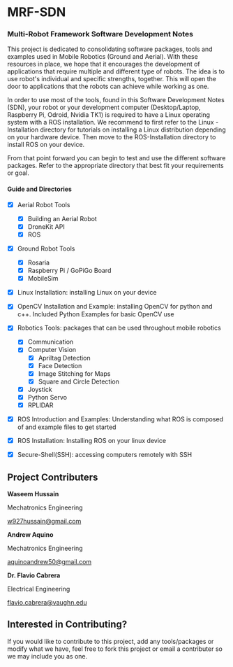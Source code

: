 # MRF-SDN
### Multi-Robot Framework Software Development Notes

This project is dedicated to consolidating software packages, tools and examples used in Mobile Robotics (Ground and Aerial). With these resources in place, we hope that it encourages the development of applications that require multiple and different type of robots. The idea is to use robot's individual and specific strengths, together. This will open the door to applications that the robots can achieve while working as one.

In order to use most of the tools, found in this Software Development Notes (SDN), your robot or your development computer (Desktop/Laptop, Raspberry Pi, Odroid, Nvidia TK1) is required to have a Linux operating system with a ROS installation. We recommend to first refer to the Linux - Installation directory for tutorials on installing a Linux distribution depending on your hardware device. Then move to the ROS-Installation directory to install ROS on your device. 

From that point forward you can begin to test and use the different software packages. Refer to the appropriate directory that best fit your requirements or goal.


#### Guide and Directories

- [X] Aerial Robot Tools 
	- [X] Building an Aerial Robot
	- [X] DroneKit API
	- [X] ROS

- [X] Ground Robot Tools
	- [X] Rosaria
	- [X] Raspberry Pi / GoPiGo Board
	- [X] MobileSim

- [X] Linux Installation: installing Linux on your device

- [X] OpenCV Installation and Example: installing OpenCV for python and c++. Included Python Examples for basic OpenCV use

- [X] Robotics Tools: packages that can be used throughout mobile robotics
	- [X] Communication
	- [X] Computer Vision
		- [X] Apriltag Detection
		- [X] Face Detection
		- [X] Image Stitching for Maps
		- [X] Square and Circle Detection
	- [X] Joystick
	- [X] Python Servo
	- [X] RPLIDAR

- [X] ROS Introduction and Examples: Understanding what ROS is composed of and example files to get started

- [X] ROS Installation: Installing ROS on your linux device

- [X] Secure-Shell(SSH): accessing computers remotely with SSH




## Project Contributers

**Waseem Hussain**

Mechatronics Engineering

w927hussain@gmail.com




**Andrew Aquino**

Mechatronics Engineering

aquinoandrew50@gmail.com




**Dr. Flavio Cabrera**

Electrical Engineering


flavio.cabrera@vaughn.edu



## Interested in Contributing?

If you would like to contribute to this project, add any tools/packages or modify what we have, feel free to fork this project or email a contributer so we may include you as one.

